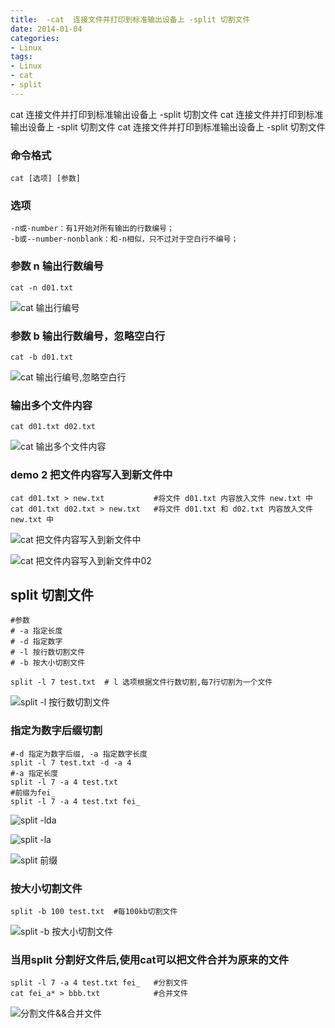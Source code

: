 ```yaml
---
title:  -cat  连接文件并打印到标准输出设备上 -split 切割文件
date: 2014-01-04
categories: 
- Linux
tags:
- Linux
- cat
- split
---
```

cat  连接文件并打印到标准输出设备上 -split 切割文件
cat  连接文件并打印到标准输出设备上 -split 切割文件
cat  连接文件并打印到标准输出设备上 -split 切割文件

<!-- more -->

### 命令格式

```
cat [选项] [参数]
```

### 选项

```
-n或-number：有1开始对所有输出的行数编号；
-b或--number-nonblank：和-n相似，只不过对于空白行不编号；
```

### 参数  n  输出行数编号

```
cat -n d01.txt
```

![cat 输出行编号](/img/ubuntu/linux_command/linux_cat/cat_n.png "输出行编号")

### 参数 b  输出行数编号，忽略空白行

```
cat -b d01.txt
```

![cat 输出行编号,忽略空白行](/img/ubuntu/linux_command/linux_cat/cat_b.png "输出行编号,忽略空白行")

### 输出多个文件内容

```
cat d01.txt d02.txt
```

![cat 输出多个文件内容](/img/ubuntu/linux_command/linux_cat/cat_file.png "输出多个文件内容")

### demo 2  把文件内容写入到新文件中

```
cat d01.txt > new.txt           #将文件 d01.txt 内容放入文件 new.txt 中
cat d01.txt d02.txt > new.txt   #将文件 d01.txt 和 d02.txt 内容放入文件 new.txt 中
```

![cat 把文件内容写入到新文件中](/img/ubuntu/linux_command/linux_cat/cat_new_file.png "把文件内容写入到新文件中")

![cat 把文件内容写入到新文件中02](/img/ubuntu/linux_command/linux_cat/cat_new_file02.png "把文件内容写入到新文件中02")

## split 切割文件

```
#参数
# -a 指定长度
# -d 指定数字
# -l 按行数切割文件
# -b 按大小切割文件

split -l 7 test.txt  # l 选项根据文件行数切割,每7行切割为一个文件
```

![split -l 按行数切割文件](/img/ubuntu/linux_command/linux_cat/split_l.png "按行数切割文件")

### 指定为数字后缀切割

```
#-d 指定为数字后缀, -a 指定数字长度
split -l 7 test.txt -d -a 4
#-a 指定长度  
split -l 7 -a 4 test.txt
#前缀为fei_
split -l 7 -a 4 test.txt fei_
```

![split -lda](/img/ubuntu/linux_command/linux_cat/split_lda.png "lda")

![split -la](/img/ubuntu/linux_command/linux_cat/split_la.png "la")

![split 前缀](/img/ubuntu/linux_command/linux_cat/split_pre.png "前缀")

### 按大小切割文件

```
split -b 100 test.txt  #每100kb切割文件
```

![split -b 按大小切割文件](/img/ubuntu/linux_command/linux_cat/split_b.png "按大小切割文件")

### 当用split 分割好文件后,使用cat可以把文件合并为原来的文件

```
split -l 7 -a 4 test.txt fei_   #分割文件
cat fei_a* > bbb.txt            #合并文件
```

![分割文件&&合并文件](/img/ubuntu/linux_command/linux_cat/split_cat.png "分割文件&&合并文件")



















